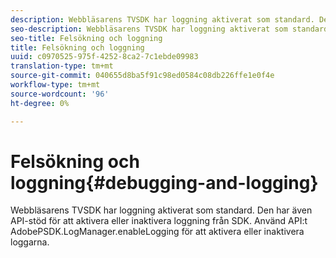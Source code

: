 ```yaml
---
description: Webbläsarens TVSDK har loggning aktiverat som standard. Den har även API-stöd för att aktivera eller inaktivera loggning från SDK. Använd API:t AdobePSDK.LogManager.enableLogging för att aktivera eller inaktivera loggarna.
seo-description: Webbläsarens TVSDK har loggning aktiverat som standard. Den har även API-stöd för att aktivera eller inaktivera loggning från SDK. Använd API:t AdobePSDK.LogManager.enableLogging för att aktivera eller inaktivera loggarna.
seo-title: Felsökning och loggning
title: Felsökning och loggning
uuid: c0970525-975f-4252-8ca2-7c1ebde09983
translation-type: tm+mt
source-git-commit: 040655d8ba5f91c98ed0584c08db226ffe1e0f4e
workflow-type: tm+mt
source-wordcount: '96'
ht-degree: 0%

---
```



# Felsökning och loggning{#debugging-and-logging}

Webbläsarens TVSDK har loggning aktiverat som standard. Den har även API-stöd för att aktivera eller inaktivera loggning från SDK. Använd API:t AdobePSDK.LogManager.enableLogging för att aktivera eller inaktivera loggarna.

